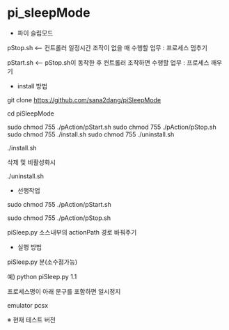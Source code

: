 # pi_sleepMode
- 파이 슬립모드

pStop.sh <-- 컨트롤러 일정시간 조작이 없을 때 수행할 업무 : 프로세스 멈추기

pStart.sh <-- pStop.sh이 동작한 후 컨트롤러 조작하면 수행할 업무 : 프로세스 깨우기




- install 방법

git clone https://github.com/sana2dang/piSleepMode

cd piSleepMode

sudo chmod 755 ./pAction/pStart.sh
sudo chmod 755 ./pAction/pStop.sh
sudo chmod 755 ./install.sh
sudo chmod 755 ./uninstall.sh

./install.sh



삭제 및 비활성화시

./uninstall.sh


- 선행작업

sudo chmod 755 ./pAction/pStart.sh

sudo chmod 755 ./pAction/pStop.sh


piSleep.py 소스내부의 actionPath 경로 바꿔주기


- 실행 방법

piSleep.py 분(소수점가능)


예) python piSleep.py 1.1




프로세스명이 아래 문구를 포함하면 일시정지

emulator
pcsx



※ 현재 테스트 버전
